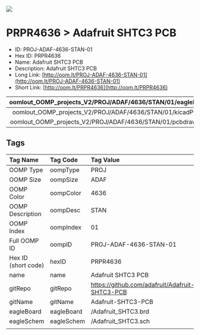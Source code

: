 


  
![][im]
# PRPR4636 > Adafruit SHTC3 PCB

- ID: PROJ-ADAF-4636-STAN-01
- Hex ID: PRPR4636
- Name: Adafruit SHTC3 PCB
- Description: Adafruit SHTC3 PCB
- Long Link: [http://oom.lt/PROJ-ADAF-4636-STAN-01](http://oom.lt/PROJ-ADAF-4636-STAN-01)
- Short Link: [http://oom.lt/PRPR4636](http://oom.lt/PRPR4636)
  

|oomlout_OOMP_projects_V2/PROJ/ADAF/4636/STAN/01/eagleImage.png|oomlout_OOMP_projects_V2/PROJ/ADAF/4636/STAN/01/eagleSchemImage.png|oomlout_OOMP_projects_V2/PROJ/ADAF/4636/STAN/01/kicadPcb3dFront.png|oomlout_OOMP_projects_V2/PROJ/ADAF/4636/STAN/01/kicadPcb3dBack.png|
| :---: | :---: | :---: | :---: |
|oomlout_OOMP_projects_V2/PROJ/ADAF/4636/STAN/01/kicadPcb3d.png|oomlout_OOMP_projects_V2/PROJ/ADAF/4636/STAN/01/bomBack.png|oomlout_OOMP_projects_V2/PROJ/ADAF/4636/STAN/01/bomFront.png|oomlout_OOMP_projects_V2/PROJ/ADAF/4636/STAN/01/pcbdraw.svg|
|oomlout_OOMP_projects_V2/PROJ/ADAF/4636/STAN/01/pcbdrawBack.svg||||

## Tags
  

|Tag Name|Tag Code|Tag Value|
| :--- | :--- | :--- |
|OOMP Type|oompType|PROJ|
|OOMP Size|oompSize|ADAF|
|OOMP Color|oompColor|4636|
|OOMP Description|oompDesc|STAN|
|OOMP Index|oompIndex|01|
|Full OOMP ID|oompID|PROJ-ADAF-4636-STAN-01|
|Hex ID (short code)|hexID|PRPR4636|
|name|name|Adafruit SHTC3 PCB|
|gitRepo|gitRepo|https://github.com/adafruit/Adafruit-SHTC3-PCB|
|gitName|gitName|Adafruit-SHTC3-PCB|
|eagleBoard|eagleBoard|/Adafruit_SHTC3.brd|
|eagleSchem|eagleSchem|/Adafruit_SHTC3.sch|
||||



[im]: PROJ/ADAF/4636/STAN/01/kicadPcb3d_450.png

